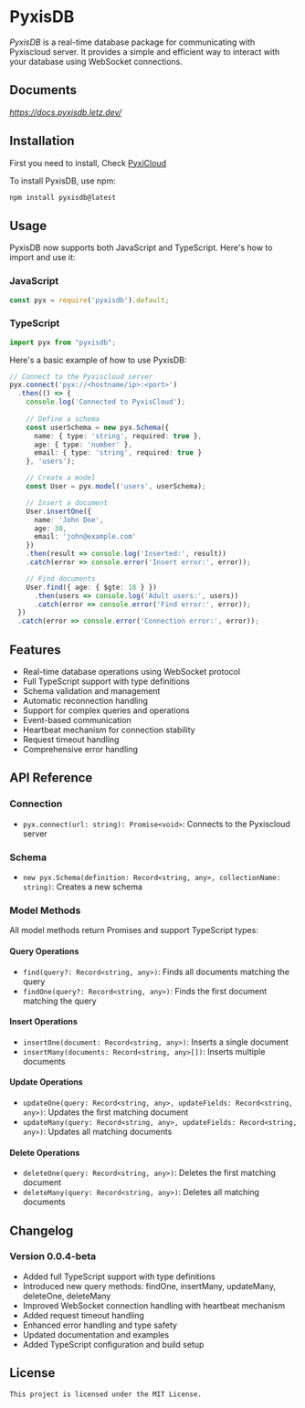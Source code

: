 # PyxisDB

*PyxisDB* is a real-time database package for communicating with Pyxiscloud server. It provides a simple and efficient way to interact with your database using WebSocket connections.

## Documents
*https://docs.pyxisdb.letz.dev/*

## Installation
First you need to install, Check [PyxiCloud](https://github.com/Darknessking13/PyxiCloud)

To install PyxisDB, use npm:

```bash
npm install pyxisdb@latest
```

## Usage

PyxisDB now supports both JavaScript and TypeScript. Here's how to import and use it:

### JavaScript
```javascript
const pyx = require('pyxisdb').default;
```

### TypeScript
```typescript
import pyx from "pyxisdb";
```

Here's a basic example of how to use PyxisDB:

```typescript
// Connect to the Pyxiscloud server
pyx.connect('pyx://<hostname/ip>:<port>')
  .then(() => {
    console.log('Connected to PyxisCloud');
    
    // Define a schema
    const userSchema = new pyx.Schema({
      name: { type: 'string', required: true },
      age: { type: 'number' },
      email: { type: 'string', required: true }
    }, 'users');

    // Create a model
    const User = pyx.model('users', userSchema);

    // Insert a document
    User.insertOne({
      name: 'John Doe',
      age: 30,
      email: 'john@example.com'
    })
    .then(result => console.log('Inserted:', result))
    .catch(error => console.error('Insert error:', error));

    // Find documents
    User.find({ age: { $gte: 18 } })
      .then(users => console.log('Adult users:', users))
      .catch(error => console.error('Find error:', error));
  })
  .catch(error => console.error('Connection error:', error));
```

## Features

- Real-time database operations using WebSocket protocol
- Full TypeScript support with type definitions
- Schema validation and management
- Automatic reconnection handling
- Support for complex queries and operations
- Event-based communication
- Heartbeat mechanism for connection stability
- Request timeout handling
- Comprehensive error handling

## API Reference

### Connection

- `pyx.connect(url: string): Promise<void>`: Connects to the Pyxiscloud server

### Schema

- `new pyx.Schema(definition: Record<string, any>, collectionName: string)`: Creates a new schema

### Model Methods

All model methods return Promises and support TypeScript types:

#### Query Operations
- `find(query?: Record<string, any>)`: Finds all documents matching the query
- `findOne(query?: Record<string, any>)`: Finds the first document matching the query

#### Insert Operations
- `insertOne(document: Record<string, any>)`: Inserts a single document
- `insertMany(documents: Record<string, any>[])`: Inserts multiple documents

#### Update Operations
- `updateOne(query: Record<string, any>, updateFields: Record<string, any>)`: Updates the first matching document
- `updateMany(query: Record<string, any>, updateFields: Record<string, any>)`: Updates all matching documents

#### Delete Operations
- `deleteOne(query: Record<string, any>)`: Deletes the first matching document
- `deleteMany(query: Record<string, any>)`: Deletes all matching documents

## Changelog

### Version 0.0.4-beta
- Added full TypeScript support with type definitions
- Introduced new query methods: findOne, insertMany, updateMany, deleteOne, deleteMany
- Improved WebSocket connection handling with heartbeat mechanism
- Added request timeout handling
- Enhanced error handling and type safety
- Updated documentation and examples
- Added TypeScript configuration and build setup

## License

``This project is licensed under the MIT License.``